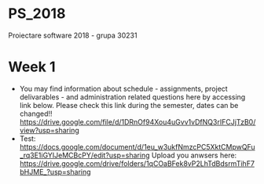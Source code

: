 # PS_2018
Proiectare software 2018 - grupa 30231

# Week 1
- You may find information about schedule - assignments, project delivarables - and administration related questions here by accessing link below. Please check this link during the semester, dates can be changed!!
https://drive.google.com/file/d/1DRnOf94Xou4uGvv1vDfNQ3rIFCJjTzB0/view?usp=sharing
- Test: 
https://docs.google.com/document/d/1eu_w3ukfNmzcPC5XktCMpwQFu_rq3E1iGYIJeMCBcPY/edit?usp=sharing
Upload you anwsers here: https://drive.google.com/drive/folders/1qCOaBFek8vP2LhTdBdsrmTihF7bHJME_?usp=sharing
